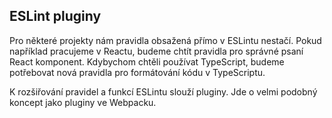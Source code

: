 ## ESLint pluginy

Pro některé projekty nám pravidla obsažená přímo v ESLintu nestačí. Pokud například pracujeme v Reactu, budeme chtít pravidla pro správné psaní React komponent. Kdybychom chtěli používat TypeScript, budeme potřebovat nová pravidla pro formátování kódu v TypeScriptu.

K rozšiřování pravidel a funkcí ESLintu slouží pluginy. Jde o velmi podobný koncept jako pluginy ve Webpacku.